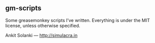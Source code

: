 ## gm-scripts

Some greasemonkey scripts I’ve written. Everything is under the MIT
license, unless otherwise specified.

Ankit Solanki — <http://simulacra.in>
